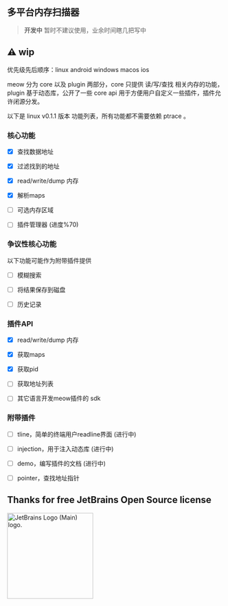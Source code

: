 ## 多平台内存扫描器

> **开发中** 暂时不建议使用，业余时间瞎几把写中

## ⚠️ wip

优先级先后顺序：linux android windows macos ios

meow 分为 core 以及 plugin 两部分，core 只提供 读/写/查找 相关内存的功能，plugin 基于动态库，公开了一些 core api 用于方便用户自定义一些插件，插件允许闭源分发。

以下是 linux v0.1.1 版本 功能列表，所有功能都不需要依赖 ptrace 。

### 核心功能

- [x] 查找数据地址

- [x] 过滤找到的地址

- [x] read/write/dump 内存

- [x] 解析maps

- [ ] 可选内存区域

- [ ] 插件管理器 (进度%70)

### 争议性核心功能

以下功能可能作为附带插件提供

- [ ] 模糊搜索

- [ ] 将结果保存到磁盘

- [ ] 历史记录

### 插件API

- [x] read/write/dump 内存

- [x] 获取maps

- [x] 获取pid

- [ ] 获取地址列表

- [ ] 其它语言开发meow插件的 sdk

### 附带插件

- [ ] tline，简单的终端用户readline界面 (进行中)

- [ ] injection，用于注入动态库 (进行中)

- [ ] demo，编写插件的文档 (进行中)

- [ ] pointer，查找地址指针

## Thanks for free JetBrains Open Source license

<img src="https://resources.jetbrains.com/storage/products/company/brand/logos/jb_beam.png" alt="JetBrains Logo (Main) logo." height="200"/>